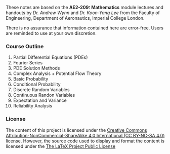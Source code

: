 These notes are based on the __AE2-209: Mathematics__ module lectures and handouts by _Dr. Andrew Wynn_ and _Dr. Koon-Yang Lee_ from the Faculty of Engineering, Department of Aeronautics, Imperial College London.

There is no assurance that information contained here are error-free. Users are reminded to use at your own discretion. 

### Course Outline
1. Partial Differential Equations (PDEs)
2. Fourier Series
3. PDE Solution Methods
4. Complex Analysis + Potential Flow Theory
5. Basic Probability
6. Conditional Probability
7. Discrete Random Variables
8. Continuous Randon Variables
9. Expectation and Variance
10. Reliability Analysis

### License
The content of this project is licensed under the [Creative Commons Attribution-NonCommercial-ShareAlike 4.0 International (CC BY-NC-SA 4.0)](https://creativecommons.org/licenses/by-nc-sa/4.0/) license. However, the source code used to display and format the content is licensed under the [The LaTeX Project Public License
](https://www.latex-project.org/lppl.txt)